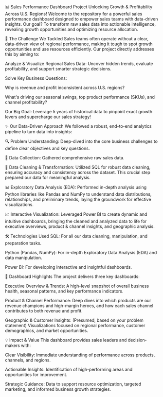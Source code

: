 📊 Sales Performance Dashboard Project
Unlocking Growth & Profitability Across U.S. Regions!
Welcome to the repository for a powerful sales performance dashboard designed to empower sales teams with data-driven insights. Our goal? To transform raw sales data into actionable intelligence, revealing growth opportunities and optimizing resource allocation.

🚀 The Challenge We Tackled
Sales teams often operate without a clear, data-driven view of regional performance, making it tough to spot growth opportunities and use resources efficiently. Our project directly addresses this by aiming to:

Analyze & Visualize Regional Sales Data: Uncover hidden trends, evaluate profitability, and support smarter strategic decisions.

Solve Key Business Questions:

Why is revenue and profit inconsistent across U.S. regions?

What's driving our seasonal swings, top product performance (SKUs), and channel profitability?

Our Big Goal: Leverage 5 years of historical data to pinpoint exact growth levers and supercharge our sales strategy!

✨ Our Data-Driven Approach
We followed a robust, end-to-end analytics pipeline to turn data into insights:

🔍 Problem Understanding: Deep-dived into the core business challenges to define clear objectives and key questions.

🧺 Data Collection: Gathered comprehensive raw sales data.

🧼 Data Cleaning & Transformation: Utilized SQL for robust data cleaning, ensuring accuracy and consistency across the dataset. This crucial step prepared our data for meaningful analysis.

📊 Exploratory Data Analysis (EDA): Performed in-depth analysis using Python libraries like Pandas and NumPy to understand data distributions, relationships, and preliminary trends, laying the groundwork for effective visualizations.

📈 Interactive Visualization: Leveraged Power BI to create dynamic and intuitive dashboards, bringing the cleaned and analyzed data to life for executive overviews, product & channel insights, and geographic analysis.

🛠️ Technologies Used
SQL: For all our data cleaning, manipulation, and preparation tasks.

Python (Pandas, NumPy): For in-depth Exploratory Data Analysis (EDA) and data manipulation.

Power BI: For developing interactive and insightful dashboards.

🎯 Dashboard Highlights
The project delivers three key dashboards:

Executive Overview & Trends: A high-level snapshot of overall business health, seasonal patterns, and key performance indicators.

Product & Channel Performance: Deep dives into which products are our revenue champions and high-margin heroes, and how each sales channel contributes to both revenue and profit.

Geographic & Customer Insights: (Presumed, based on your problem statement) Visualizations focused on regional performance, customer demographics, and market opportunities.

💡 Impact & Value
This dashboard provides sales leaders and decision-makers with:

Clear Visibility: Immediate understanding of performance across products, channels, and regions.

Actionable Insights: Identification of high-performing areas and opportunities for improvement.

Strategic Guidance: Data to support resource optimization, targeted marketing, and informed business growth strategies.

